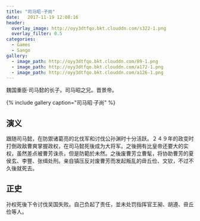 ```yaml
---
title: "司马昭·子尚"
date:   2017-11-19 12:08:16
header:
  overlay_image: http://oyy3dtfqo.bkt.clouddn.com/s322-1.png
  overlay_filter: 0.5
categories:
  - Games
  - Sango
gallery:
  - image_path: http://oyy3dtfqo.bkt.clouddn.com/89-1.png
  - image_path: http://oyy3dtfqo.bkt.clouddn.com/a172-1.png
  - image_path: http://oyy3dtfqo.bkt.clouddn.com/a126-1.png
---
```


魏国重臣·司马懿的长子。司马昭之兄。晋景帝。

{% include gallery caption="司马昭·子尚" %}

## 演义

跟随司马懿，在防禦诸葛亮的北伐军和讨伐公孙渊时十分活跃。２４９年的政变时打倒政敌曹爽掌握政权，在司马懿死後成为大将军。之後拥有比皇帝还要大的实权，虽然差点被曹芳诛杀，但是防範於未然。之後废曹芳立曹髦，将协助曹芳的夏侯玄、李豐、张缉处刑。亲自镇压反对废曹芳而发起叛乱的毌丘俭、文钦，不过不久後就死去。

## 正史

孙权死後下令讨伐吴国失败。自己负起了责任，並未处罚指挥官王昶、胡遵、毌丘俭等人。